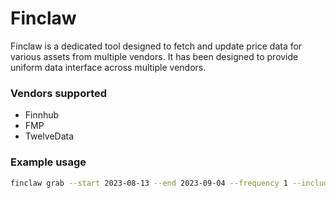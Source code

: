# Finclaw

Finclaw is a dedicated tool designed to fetch and
update price data for various assets from multiple vendors.
It has been designed to provide uniform data interface across multiple vendors.

### Vendors supported

- Finnhub
- FMP
- TwelveData

### Example usage

```bash
finclaw grab --start 2023-08-13 --end 2023-09-04 --frequency 1 --include-information p --vendor fmp --market TO
```